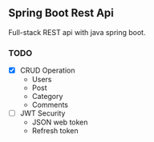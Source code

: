 ## Spring Boot Rest Api

Full-stack REST api with java spring boot.

### TODO
-[x] CRUD Operation 
  - Users
  - Post
  - Category
  - Comments
- [ ] JWT Security
  - JSON web token
  - Refresh token